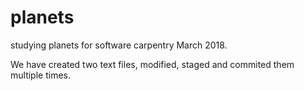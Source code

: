 # planets
studying planets for software carpentry March 2018.

We have created two text files, modified, staged and commited them multiple times.
